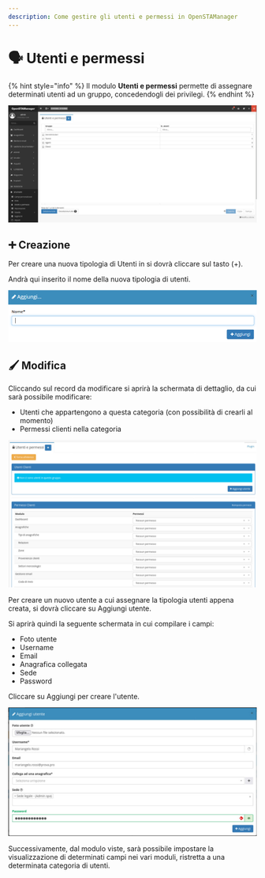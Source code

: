 ```yaml
---
description: Come gestire gli utenti e permessi in OpenSTAManager
---
```


# 🗣 Utenti e permessi

{% hint style="info" %}
Il modulo **Utenti e permessi** permette di assegnare determinati utenti ad un gruppo, concedendogli dei privilegi.
{% endhint %}

![](<../../../.gitbook/assets/image (9).png>)

## ➕ Creazione

Per creare una nuova tipologia di Utenti in si dovrà cliccare sul tasto (+).

Andrà qui inserito il nome della nuova tipologia di utenti.

![Screenshot creazione utenti e permessi](../../../.gitbook/assets/AggiungereUtentiEPermessi.PNG)

## 🖌️ Modifica

Cliccando sul record da modificare si aprirà la schermata di dettaglio, da cui sarà possibile modificare:

* Utenti che appartengono a questa categoria (con possibilità di crearli al momento)
* Permessi clienti nella categoria

![](<../../../.gitbook/assets/image (44).png>)

Per creare un nuovo utente a cui assegnare la tipologia utenti appena creata, si dovrà cliccare su Aggiungi utente.

Si aprirà quindi la seguente schermata in cui compilare i campi:

* Foto utente
* Username
* Email
* Anagrafica collegata
* Sede
* Password

Cliccare su Aggiungi per creare l'utente.

![](<../../../.gitbook/assets/image (46).png>)

Successivamente, dal modulo viste, sarà possibile impostare la visualizzazione di determinati campi nei vari moduli, ristretta a una determinata categoria di utenti.

